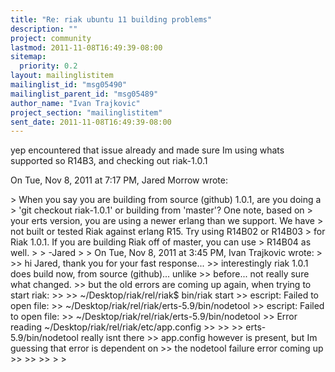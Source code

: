 ```yaml
---
title: "Re: riak ubuntu 11 building problems"
description: ""
project: community
lastmod: 2011-11-08T16:49:39-08:00
sitemap:
  priority: 0.2
layout: mailinglistitem
mailinglist_id: "msg05490"
mailinglist_parent_id: "msg05489"
author_name: "Ivan Trajkovic"
project_section: "mailinglistitem"
sent_date: 2011-11-08T16:49:39-08:00
---
```



yep encountered that issue already and made sure Im using whats supported
so R14B3, and checking out riak-1.0.1

On Tue, Nov 8, 2011 at 7:17 PM, Jared Morrow  wrote:

&gt; When you say you are building from source (github) 1.0.1, are you doing a
&gt; 'git checkout riak-1.0.1' or building from 'master'? One note, based on
&gt; your erts version, you are using a newer erlang than we support. We have
&gt; not built or tested Riak against erlang R15. Try using R14B02 or R14B03
&gt; for Riak 1.0.1. If you are building Riak off of master, you can use
&gt; R14B04 as well.
&gt;
&gt; -Jared
&gt;
&gt; On Tue, Nov 8, 2011 at 3:45 PM, Ivan Trajkovic wrote:
&gt;
&gt;&gt; hi Jared, thank you for your fast response...
&gt;&gt; interestingly riak 1.0.1 does build now, from source (github)... unlike
&gt;&gt; before... not really sure what changed.
&gt;&gt; but the old errors are coming up again, when trying to start riak:
&gt;&gt;
&gt;&gt; ~/Desktop/riak/rel/riak$ bin/riak start
&gt;&gt; escript: Failed to open file:
&gt;&gt; ~/Desktop/riak/rel/riak/erts-5.9/bin/nodetool
&gt;&gt; escript: Failed to open file:
&gt;&gt; ~/Desktop/riak/rel/riak/erts-5.9/bin/nodetool
&gt;&gt; Error reading ~/Desktop/riak/rel/riak/etc/app.config
&gt;&gt;
&gt;&gt;
&gt;&gt; erts-5.9/bin/nodetool really isnt there
&gt;&gt; app.config however is present, but Im guessing that error is dependent on
&gt;&gt; the nodetool failure error coming up
&gt;&gt;
&gt;&gt;
&gt;&gt;
&gt; 
&gt;
